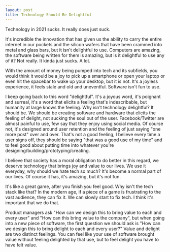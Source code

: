 ```yaml
---
layout: post
title: Technology Should Be Delightful
---
```


Technology in 2021 sucks. It really does just suck.

It's incredible the innovation that has given us the ability to carry the entire internet in our pockets and the silicon wafers that have been crammed into metal and glass bars, but it isn't delightful to use. Computers are amazing, the software being written for them is amazing, but is it delightful to use any of it? Not really. It kinda just sucks. A lot.

With the amount of money being pumped into tech and its subfields, you would think it would be a joy to pick up a smartphone or open your laptop or even hit the spacebar to wake up your desktop, but it is not. It's a joyless experience, it feels stale and old and uneventful. Software isn't fun to use.

I keep going back to this word "delightful". It's a joyous word, it's poignant and surreal, it's a word that elicits a feeling that's indescribable, but humanity at large knows the feeling. Why isn't technology delightful? It should be. We should be creating software and hardware that elicits the feeling of delight, not sucking the soul out of the user. Facebook/Twitter are almost painful to use, few say that they enjoy using social media. Of course not, it's designed around user retention and the feeling of just saying "one more post" over and over. That's not a good feeling, I believe every time a user signs off, they should be saying "that was a good use of my time" and to feel good about putting time into whatever you're designing/building/prototyping/creating.

I believe that society has a moral obligation to do better in this regard, we deserve technology that brings joy and value to our lives. We use it everyday, why should we hate tech so much? It's become a normal part of our lives. Of course it has, it's amazing, but it's not fun.

It's like a great game, after you finish you feel good. Why isn't the tech stack like that? In the modern age, if a piece of a game is frustrating to the vast audience, they can fix it. We can slowly start to fix tech. I think it's important that we do that.

Product managers ask "How can we design this to bring value to each and every user" and "How can this bring value to the company", but when going into a new piece of software, the first question we should ask is "How can we design this to bring delight to each and every user?" Value and delight are two distinct feelings. You can feel like your use of software brought value without feeling delighted by that use, but to feel delight you have to have felt value.